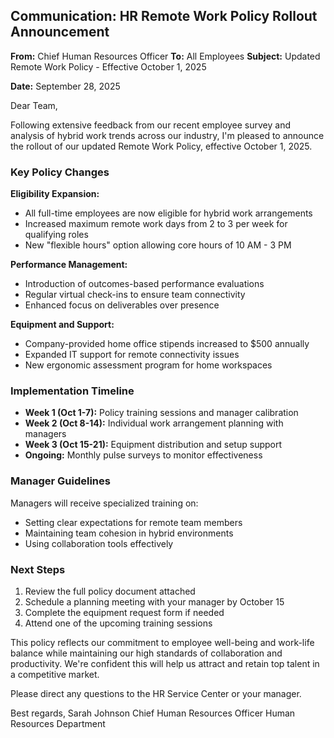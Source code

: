 ## Communication: HR Remote Work Policy Rollout Announcement

**From:** Chief Human Resources Officer
**To:** All Employees
**Subject:** Updated Remote Work Policy - Effective October 1, 2025

**Date:** September 28, 2025

Dear Team,

Following extensive feedback from our recent employee survey and analysis of hybrid work trends across our industry, I'm pleased to announce the rollout of our updated Remote Work Policy, effective October 1, 2025.

### Key Policy Changes

**Eligibility Expansion:**
- All full-time employees are now eligible for hybrid work arrangements
- Increased maximum remote work days from 2 to 3 per week for qualifying roles
- New "flexible hours" option allowing core hours of 10 AM - 3 PM

**Performance Management:**
- Introduction of outcomes-based performance evaluations
- Regular virtual check-ins to ensure team connectivity
- Enhanced focus on deliverables over presence

**Equipment and Support:**
- Company-provided home office stipends increased to $500 annually
- Expanded IT support for remote connectivity issues
- New ergonomic assessment program for home workspaces

### Implementation Timeline

- **Week 1 (Oct 1-7):** Policy training sessions and manager calibration
- **Week 2 (Oct 8-14):** Individual work arrangement planning with managers
- **Week 3 (Oct 15-21):** Equipment distribution and setup support
- **Ongoing:** Monthly pulse surveys to monitor effectiveness

### Manager Guidelines

Managers will receive specialized training on:
- Setting clear expectations for remote team members
- Maintaining team cohesion in hybrid environments
- Using collaboration tools effectively

### Next Steps

1. Review the full policy document attached
2. Schedule a planning meeting with your manager by October 15
3. Complete the equipment request form if needed
4. Attend one of the upcoming training sessions

This policy reflects our commitment to employee well-being and work-life balance while maintaining our high standards of collaboration and productivity. We're confident this will help us attract and retain top talent in a competitive market.

Please direct any questions to the HR Service Center or your manager.

Best regards,
Sarah Johnson
Chief Human Resources Officer
Human Resources Department
